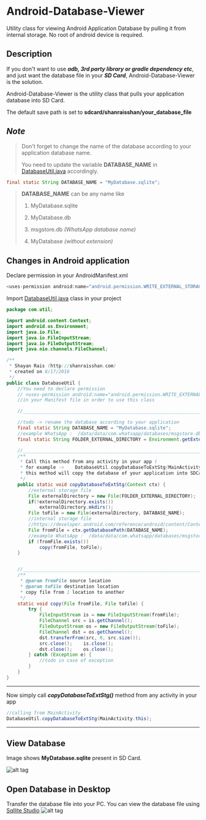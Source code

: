 # Android-Database-Viewer
Utility class for viewing Android Application Database by pulling it from internal storage.
No root of android device is required.

Description
----
If you don't want to use ***adb, 3rd party library or gradle dependency etc***, and just want the database file in your ***SD Card***, Android-Database-Viewer is the solution.

Android-Database-Viewer is the utility class that pulls your application database into SD Card.

The default save path is set to **sdcard/shanraisshan/your_database_file**

*Note*
----
> Don't forget to change the name of the database according to your application database name.
> 
> You need to update the variable **DATABASE_NAME** in [DatabaseUtil.java](https://github.com/shanraisshan/Android-Database-Viewer/blob/master/DatabaseUtil.java) accordingly.

````java
final static String DATABASE_NAME = "MyDatabase.sqlite";
````

> **DATABASE_NAME** can be any name like
> 
> 1. MyDatabase.sqlite
> 
> 2. MyDatabase.db
> 
> 3. msgstore.db *(WhatsApp database name)*
>
> 4. MyDatabase *(without extension)*


Changes in Android application
----

Declare permission in your AndroidManifest.xml
````java
<uses-permission android:name="android.permission.WRITE_EXTERNAL_STORAGE" />
````

Import [DatabaseUtil.java](https://github.com/shanraisshan/Android-Database-Viewer/blob/master/DatabaseUtil.java) class in your project
````java
package com.util;

import android.content.Context;
import android.os.Environment;
import java.io.File;
import java.io.FileInputStream;
import java.io.FileOutputStream;
import java.nio.channels.FileChannel;

/**
 * Shayan Rais (http://shanraisshan.com)
 * created on 8/17/2016
 */
public class DatabaseUtil {
    //You need to declare permission
    // <uses-permission android:name="android.permission.WRITE_EXTERNAL_STORAGE" />
    //in your Manifest file in order to use this class

    //______________________________________________________________________________________________

    //todo -> rename the database according to your application
    final static String DATABASE_NAME = "MyDatabase.sqlite";
    //example WhatsApp :  /data/data/com.whatsapp/databases/msgstore.db
    final static String FOLDER_EXTERNAL_DIRECTORY = Environment.getExternalStorageDirectory() + "/shanraisshan";

    //______________________________________________________________________________________________
    /**
     * Call this method from any activity in your app (
     * for example ->    DatabaseUtil.copyDatabaseToExtStg(MainActivity.this);
     * this method will copy the database of your application into SDCard folder "shanraisshan/MyDatabase.sqlite" (DATABASE_NAME)
     */
    public static void copyDatabaseToExtStg(Context ctx) {
        //external storage file
        File externalDirectory = new File(FOLDER_EXTERNAL_DIRECTORY);
        if(!externalDirectory.exists())
            externalDirectory.mkdirs();
        File toFile = new File(externalDirectory, DATABASE_NAME);
        //internal storage file
        //https://developer.android.com/reference/android/content/Context.html#getDatabasePath(java.lang.String)
        File fromFile = ctx.getDatabasePath(DATABASE_NAME);
        //example WhatsApp :  /data/data/com.whatsapp/databases/msgstore.db
        if (fromFile.exists())
            copy(fromFile, toFile);
    }


    //______________________________________________________________________________________________ Utility function
    /**
     * @param fromFile source location
     * @param toFile destination location
     * copy file from 1 location to another
     */
    static void copy(File fromFile, File toFile) {
        try {
            FileInputStream is = new FileInputStream(fromFile);
            FileChannel src = is.getChannel();
            FileOutputStream os = new FileOutputStream(toFile);
            FileChannel dst = os.getChannel();
            dst.transferFrom(src, 0, src.size());
            src.close();	is.close();
            dst.close();	os.close();
        } catch (Exception e) {
            //todo in case of exception
        }
    }
}
````

----
Now simply call ***copyDatabaseToExtStg()*** method from any activity in your app
````java
//calling from MainActivity
DatabaseUtil.copyDatabaseToExtStg(MainActivity.this);
````

----

View Database
----
Image shows **MyDatabase.sqlite** present in SD Card.

![alt tag](https://github.com/shanraisshan/Android-Database-Viewer/blob/master/!Guide/ES%20File%20Explorer.jpg)

Open Database in Desktop
----
Transfer the database file into your PC. You can view the database file using [Sqllite Studio](http://sqlitestudio.pl/files/free/stable/win32/)
![alt tag](https://github.com/shanraisshan/Android-Database-Viewer/blob/master/!Guide/Desktop.JPG)
